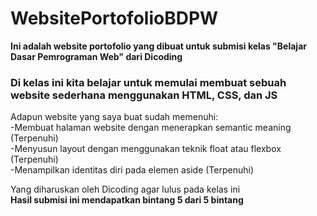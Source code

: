 # WebsitePortofolioBDPW
**Ini adalah website portofolio yang dibuat untuk submisi kelas "Belajar Dasar Pemrograman Web" dari Dicoding**

### Di kelas ini kita belajar untuk memulai membuat sebuah website sederhana menggunakan HTML, CSS, dan JS  
Adapun website yang saya buat sudah memenuhi:  
-Membuat halaman website dengan menerapkan semantic meaning (Terpenuhi)  
-Menyusun layout dengan menggunakan teknik float atau flexbox (Terpenuhi)  
-Menampilkan identitas diri pada elemen aside (Terpenuhi)  

Yang diharuskan oleh Dicoding agar lulus pada kelas ini  
**Hasil submisi ini mendapatkan bintang 5 dari 5 bintang**  

